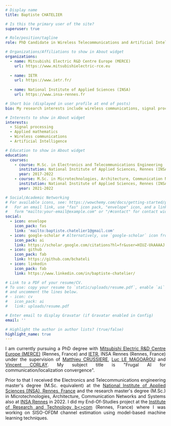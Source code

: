 ```yaml
---
# Display name
title: Baptiste CHATELIER

# Is this the primary user of the site?
superuser: true

# Role/position/tagline
role: PhD Candidate in Wireless Telecommunications and Artificial Intelligence

# Organizations/Affiliations to show in About widget
organizations:
  - name: Mitsubishi Electric R&D Centre Europe (MERCE)
    url: https://www.mitsubishielectric-rce.eu
  
  - name: IETR
    url: https://www.ietr.fr/
    
  - name: National Institute of Applied Sciences (INSA)
    url: https://www.insa-rennes.fr

# Short bio (displayed in user profile at end of posts)
bio: My research interests include wireless communications, signal processing, artificial intelligence.

# Interests to show in About widget
interests:
  - Signal processing
  - Applied mathematics
  - Wireless communications
  - Artificial Intelligence

# Education to show in About widget
education:
  courses:
    - course: M.Sc. in Electronics and Telecommunications Engineering
      institution: National Institute of Applied Sciences, Rennes (INSA)
      year: 2017-2022
    - course: M.Sc. in Microtechnologies, Architecture, Communication Networks and Systems (Research master)
      institution: National Institute of Applied Sciences, Rennes (INSA)
      year: 2021-2022

# Social/Academic Networking
# For available icons, see: https://wowchemy.com/docs/getting-started/page-builder/#icons
#   For an email link, use "fas" icon pack, "envelope" icon, and a link in the
#   form "mailto:your-email@example.com" or "/#contact" for contact widget.
social:
  - icon: envelope
    icon_pack: fas
    link: 'mailto:baptiste.chatelier1@gmail.com'
  - icon: google-scholar # Alternatively, use `google-scholar` icon from `ai` icon pack
    icon_pack: ai
    link: https://scholar.google.com/citations?hl=fr&user=HIUZ-UkAAAAJ
  - icon: github
    icon_pack: fab
    link: https://github.com/bchateli
  - icon: linkedin
    icon_pack: fab
    link: https://www.linkedin.com/in/baptiste-chatelier/

# Link to a PDF of your resume/CV.
# To use: copy your resume to `static/uploads/resume.pdf`, enable `ai` icons in `params.toml`,
# and uncomment the lines below.
# - icon: cv
#   icon_pack: ai
#   link: uploads/resume.pdf

# Enter email to display Gravatar (if Gravatar enabled in Config)
email: ''

# Highlight the author in author lists? (true/false)
highlight_name: true
---
```

<div style="text-align: justify">

I am currently pursuing a PhD degree with [Mitsubishi Electric R&D Centre Europe (MERCE)](https://www.mitsubishielectric-rce.eu) (Rennes, France) and [IETR](https://www.ietr.fr/), INSA Rennes (Rennes, France) under the supervision of [Matthieu CRUSSIERE](https://www.linkedin.com/in/matthieu-crussiere-06646933/), [Luc LE MAGOAROU](https://luclemagoarou.netlify.app/) and [Vincent CORLAY](https://www.linkedin.com/in/vincent-corlay-b48001108/). My subject title is "Frugal AI for communication/localization convergence". 

Prior to that I received the Electronics and Telecommunications engineering master's degree (M.Sc. equivalent) at the [National Institute of Applied Sciences (INSA), Rennes, France](https://www.insa-rennes.fr/electronics-telecommunications.html) and the research master's degree (M.Sc.) in Microtechnologies, Architecture, Communication Networks and Systems also at [INSA Rennes](https://www.insa-rennes.fr/master-electronics.html) in 2022. I did my End-Of-Studies project at the [Institute of Research and Technology b<>com](https://b-com.com) (Rennes, France) where I was working on SISO-OFDM channel estimation using model-based machine learning techniques.

</div>
